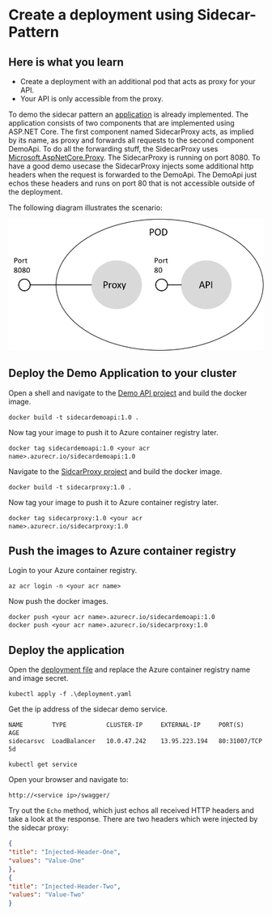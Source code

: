 # Create a deployment using Sidecar-Pattern

## Here is what you learn

- Create a deployment with an additional pod that acts as proxy for your API.
- Your API is only accessible from the proxy.

To demo the sidecar pattern an [application](src/sidecar/src) is already implemented. The application consists of two components that are implemented using ASP.NET Core.
The first component named SidecarProxy acts, as implied by its name, as proxy and forwards all requests to the second component DemoApi. To do all the forwarding stuff, the SidecarProxy uses [Microsoft.AspNetCore.Proxy](https://github.com/aspnet/Proxy). The SidecarProxy is running on port 8080.
To have a good demo usecase the SidecarProxy injects some additional http headers when the request is forwarded to the DemoApi.
The DemoApi just echos these headers and runs on port 80 that is not accessible outside of the deployment.

The following diagram illustrates the scenario:


![alt-text](img/sidecar-demo-overview.png)


## Deploy the Demo Application to your cluster

Open a shell and navigate to the [Demo API project](src/sidecar/src/DemoApi) and build the docker image.

```Shell
docker build -t sidecardemoapi:1.0 .
```

Now tag your image to push it to Azure container registry later.

```
docker tag sidecardemoapi:1.0 <your acr name>.azurecr.io/sidecardemoapi:1.0
```

Navigate to the [SidcarProxy project](/src/sidecar/src/SidecarProxy) and build the docker image.

```
docker build -t sidecarproxy:1.0 .
```

Now tag your image to push it to Azure container registry later.

```Shell
docker tag sidecarproxy:1.0 <your acr name>.azurecr.io/sidecarproxy:1.0
```

## Push the images to Azure container registry

Login to your Azure container registry.

```
az acr login -n <your acr name>
```

Now push the docker images.

```
docker push <your acr name>.azurecr.io/sidecardemoapi:1.0
docker push <your acr name>.azurecr.io/sidecarproxy:1.0
```

## Deploy the application

Open the [deployment file](src/sidecar/deployment/deployment.yaml) and replace the Azure container registry name and image secret.

```
kubectl apply -f .\deployment.yaml
```

Get the ip address of the sidecar demo service.

```
NAME        TYPE           CLUSTER-IP     EXTERNAL-IP     PORT(S)        AGE
sidecarsvc  LoadBalancer   10.0.47.242    13.95.223.194   80:31007/TCP   5d
```

```Shell
kubectl get service
```

Open your browser and navigate to:

```
http://<service ip>/swagger/
```

Try out the ```Echo``` method, which just echos all received HTTP headers and take a look at the response.
There are two headers which were injected by the sidecar proxy:

```JSON
{
"title": "Injected-Header-One",
"values": "Value-One"
},
{
"title": "Injected-Header-Two",
"values": "Value-Two"
}
```